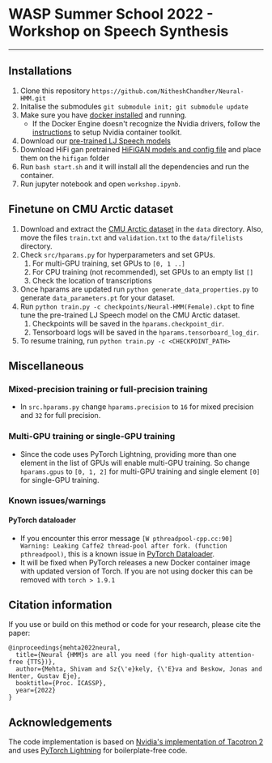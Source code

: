 # WASP Summer School 2022 - Workshop on Speech Synthesis
---
[ljspeech_link]: https://keithito.com/LJ-Speech-Dataset/
[github_new_issue_link]: https://github.com/shivammehta007/Neural-HMM/issues/new
[docker_install_link]: https://docs.docker.com/get-docker/
[tacotron2_link]: https://github.com/NVIDIA/tacotron2
[pretrained_model_link]: https://umeauniversity-my.sharepoint.com/:f:/g/personal/nich0037_ad_umu_se/Eh6sGtTfca9GukqZkLne0tABQSuPXLU-tdUtUlr-53e3Xg?e=lIMPzN
[hifigan_all]: https://umeauniversity-my.sharepoint.com/:f:/g/personal/nich0037_ad_umu_se/Eib8mOgmPXFGi0P9E3gCFbEBRNtHE04UUuCCa7yTf2etTQ?e=wMdQ3I
[pytorch_lightning_link]: https://github.com/PyTorchLightning/pytorch-lightning
[pytorch_dataloader_issue_link]: https://github.com/pytorch/pytorch/issues/57273
[nvidia_toolkit_link]: https://docs.nvidia.com/datacenter/cloud-native/container-toolkit/install-guide.html


## Installations
1. Clone this repository ```https://github.com/NitheshChandher/Neural-HMM.git``` 
2. Initalise the submodules ```git submodule init; git submodule update```
3. Make sure you have [docker installed][docker_install_link] and running. 
   * If the Docker Engine doesn't recognize the Nvidia drivers, follow the [instructions][nvidia_toolkit_link] to setup Nvidia container toolkit.
4. Download our [pre-trained LJ Speech models][pretrained_model_link] 
5. Download HiFi gan pretrained [HiFiGAN models and config file][hifigan_all] and place them on the `hifigan` folder
6. Run ``bash start.sh`` and it will install all the dependencies and run the container.
7. Run jupyter notebook and open ```workshop.ipynb```.

## Finetune on CMU Arctic dataset
1. Download and extract the [CMU Arctic dataset][ljspeech_link] in the `data` directory. Also, move the files `train.txt` and `validation.txt` to the `data/filelists` directory.
2. Check `src/hparams.py` for hyperparameters and set GPUs.
    1. For multi-GPU training, set GPUs to ```[0, 1 ..]```
    2. For CPU training (not recommended), set GPUs to an empty list ```[]```
    3. Check the location of transcriptions
3. Once hparams are updated run `python generate_data_properties.py` to generate `data_parameters.pt` for your dataset.
4. Run ```python train.py -c checkpoints/Neural-HMM(Female).ckpt``` to fine tune the pre-trained LJ Speech model on the CMU Arctic dataset.
    1. Checkpoints will be saved in the `hparams.checkpoint_dir`.
    2. Tensorboard logs will be saved in the `hparams.tensorboard_log_dir`.
5. To resume training, run ```python train.py -c <CHECKPOINT_PATH>```


## Miscellaneous
### Mixed-precision training or full-precision training
* In ```src.hparams.py``` change ```hparams.precision``` to ```16``` for mixed precision and ```32``` for full precision.
### Multi-GPU training or single-GPU training
* Since the code uses PyTorch Lightning, providing more than one element in the list of GPUs will enable multi-GPU training. So change ```hparams.gpus``` to ```[0, 1, 2]``` for multi-GPU training and single element ```[0]``` for single-GPU training.


### Known issues/warnings

#### PyTorch dataloader
* If you encounter this error message ```[W pthreadpool-cpp.cc:90] Warning: Leaking Caffe2 thread-pool after fork. (function pthreadpool)```, this is a known issue in [PyTorch Dataloader][pytorch_dataloader_issue_link]. 
* It will be fixed when PyTorch releases a new Docker container image with updated version of Torch. If you are not using docker this can be removed with ```torch > 1.9.1```


## Citation information
If you use or build on this method or code for your research, please cite the paper:
```
@inproceedings{mehta2022neural,
  title={Neural {HMM}s are all you need (for high-quality attention-free {TTS})},
  author={Mehta, Shivam and Sz{\'e}kely, {\'E}va and Beskow, Jonas and Henter, Gustav Eje},
  booktitle={Proc. ICASSP},
  year={2022}
}
```
## Acknowledgements
The code implementation is based on [Nvidia's implementation of Tacotron 2][tacotron2_link] and uses [PyTorch Lightning][pytorch_lightning_link] for boilerplate-free code.
